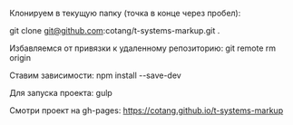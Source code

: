 Клонируем в текущую папку (точка в конце через пробел):

git clone git@github.com:cotang/t-systems-markup.git .

Избавляемся от привязки к удаленному репозиторию: git remote rm origin

Ставим зависимости: npm install --save-dev

Для запуска проекта: gulp

Смотри проект на gh-pages: https://cotang.github.io/t-systems-markup
